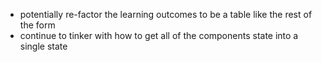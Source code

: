 - potentially re-factor the learning outcomes to be a table like the rest of the form
- continue to tinker with how to get all of the components state into a single state